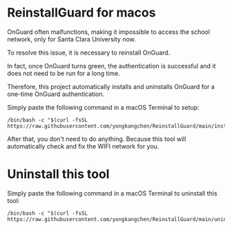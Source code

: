 # ReinstallGuard for macos
OnGuard often malfunctions, making it impossible to access the school network, only for Santa Clara University now. 

To resolve this issue, it is necessary to reinstall OnGuard. 

In fact, once OnGuard turns green, the authentication is successful and it does not need to be run for a long time. 

Therefore, this project automatically installs and uninstalls OnGuard for a one-time OnGuard authentication. 

Simply paste the following command in a macOS Terminal to setup:
```
/bin/bash -c "$(curl -fsSL https://raw.githubusercontent.com/yongkangchen/ReinstallGuard/main/install.sh)"
```

After that, you don't need to do anything. Because this tool will automatically check and fix the WIFI network for you.

# Uninstall this tool

Simply paste the following command in a macOS Terminal to uninstall this tool:
```
/bin/bash -c "$(curl -fsSL https://raw.githubusercontent.com/yongkangchen/ReinstallGuard/main/uninstall.sh)"
```